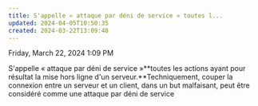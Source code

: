 ```yaml
---
title: S'appelle « attaque par déni de service » toutes l...
updated: 2024-04-05T10:50:35
created: 2024-03-22T13:09:48
---
```



Friday, March 22, 2024
1:09 PM

S'appelle « attaque par déni de service »**toutes les actions ayant pour résultat la mise hors ligne d'un serveur.**Techniquement, couper la connexion entre un serveur et un client, dans un but malfaisant, peut être considéré comme une attaque par déni de service

